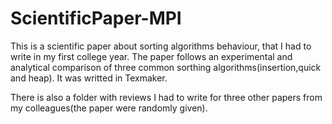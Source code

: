 # ScientificPaper-MPI
This is a scientific paper about sorting algorithms behaviour, that I had to write in my first college year. The paper follows an experimental and analytical comparison of three common sorthing algorithms(insertion,quick and heap). It was writted in Texmaker.

There is also a folder with reviews I had to write for three other papers from my colleagues(the paper were randomly given).
